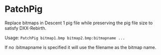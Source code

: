 # PatchPig

Replace bitmaps in Descent 1 pig file while preserving the pig file size to
satisfy DXX-Rebirth.

Usage: `PatchPig bitmap1.bmp bitmap2.bmp:bitmapname ...`

If no :bitmapname is specified it will use the filename as the bitmap name.
